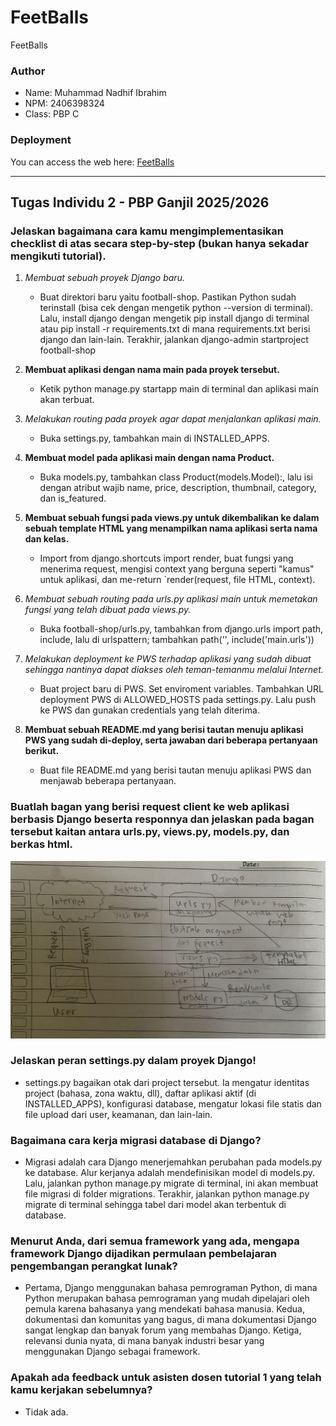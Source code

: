 # FeetBalls
FeetBalls

### Author
- Name: Muhammad Nadhif Ibrahim
- NPM: 2406398324
- Class: PBP C

### Deployment
You can access the web here: [FeetBalls](https://muhammad-nadhif41-footballshop.pbp.cs.ui.ac.id/)

---

## Tugas Individu 2 - PBP Ganjil 2025/2026

### Jelaskan bagaimana cara kamu mengimplementasikan checklist di atas secara step-by-step (bukan hanya sekadar mengikuti tutorial).

1. *Membuat sebuah proyek Django baru.*
   - Buat direktori baru yaitu football-shop. Pastikan Python sudah terinstall (bisa cek dengan mengetik python --version di terminal). Lalu, install django dengan mengetik pip install django di terminal atau pip install -r requirements.txt di mana requirements.txt berisi django dan lain-lain. Terakhir, jalankan django-admin startproject football-shop

2. **Membuat aplikasi dengan nama main pada proyek tersebut.**
   - Ketik python manage.py startapp main di terminal dan aplikasi main akan terbuat.

3. *Melakukan *routing pada proyek agar dapat menjalankan aplikasi main.**
   - Buka settings.py, tambahkan main di INSTALLED_APPS.

4. **Membuat model pada aplikasi main dengan nama Product.**
   - Buka models.py, tambahkan class Product(models.Model):, lalu isi dengan atribut wajib name, price, description, thumbnail, category, dan is_featured.

5. **Membuat sebuah fungsi pada views.py untuk dikembalikan ke dalam sebuah template HTML yang menampilkan nama aplikasi serta nama dan kelas.**
   - Import from django.shortcuts import render, buat fungsi yang menerima request, mengisi context yang berguna seperti "kamus" untuk aplikasi, dan me-return `render(request, file HTML, context).

6. *Membuat sebuah *routing pada urls.py aplikasi main untuk memetakan fungsi yang telah dibuat pada views.py.**
   - Buka football-shop/urls.py, tambahkan from django.urls import path, include, lalu di urlspattern; tambahkan path('', include('main.urls'))

7. *Melakukan deployment ke PWS terhadap aplikasi yang sudah dibuat sehingga nantinya dapat diakses oleh teman-temanmu melalui Internet.*
   - Buat project baru di PWS. Set enviroment variables. Tambahkan URL deployment PWS di ALLOWED_HOSTS pada settings.py. Lalu push ke PWS dan gunakan credentials yang telah diterima.

8. **Membuat sebuah README.md yang berisi tautan menuju aplikasi PWS yang sudah di-deploy, serta jawaban dari beberapa pertanyaan berikut.**
   - Buat file README.md yang berisi tautan menuju aplikasi PWS dan menjawab beberapa pertanyaan.

### Buatlah bagan yang berisi request client ke web aplikasi berbasis Django beserta responnya dan jelaskan pada bagan tersebut kaitan antara urls.py, views.py, models.py, dan berkas html.
   ![Bagan Django](assets/bagan_django.jpg)

### Jelaskan peran settings.py dalam proyek Django!
 - settings.py bagaikan otak dari project tersebut. Ia mengatur identitas project (bahasa, zona waktu, dll), daftar aplikasi aktif (di INSTALLED_APPS), konfigurasi database,  mengatur lokasi file statis dan file upload dari user, keamanan, dan lain-lain.

### Bagaimana cara kerja migrasi database di Django?
 - Migrasi adalah cara Django menerjemahkan perubahan pada models.py ke database. Alur kerjanya adalah mendefinisikan model di models.py. Lalu, jalankan python manage.py migrate di terminal, ini akan membuat file migrasi di folder migrations. Terakhir, jalankan python manage.py migrate di terminal sehingga tabel dari model akan terbentuk di database.

### Menurut Anda, dari semua framework yang ada, mengapa framework Django dijadikan permulaan pembelajaran pengembangan perangkat lunak?
 - Pertama, Django menggunakan bahasa pemrograman Python, di mana Python merupakan bahasa pemrograman yang mudah dipelajari oleh pemula karena bahasanya yang mendekati bahasa manusia. Kedua, dokumentasi dan komunitas yang bagus, di mana dokumentasi Django sangat lengkap dan banyak forum yang membahas Django. Ketiga, relevansi dunia nyata, di mana banyak industri besar yang menggunakan Django sebagai framework.

### Apakah ada feedback untuk asisten dosen tutorial 1 yang telah kamu kerjakan sebelumnya?
 - Tidak ada.